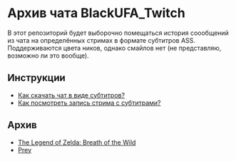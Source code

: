 # Архив чата BlackUFA_Twitch

В этот репозиторий будет выборочно помещаться история соообщений из чата на определённых стримах в формате субтитров ASS. Поддерживаются цвета ников, однако смайлов нет (не представляю, возможно ли это вообще).

## Инструкции

* [Как скачать чат в виде субтитров?](tutorials/subtitles.md)
* [Как посмотреть запись стрима с субтитрами?](tutorials/watch-online.md)

## Архив

* [The Legend of Zelda: Breath of the Wild](links/tloz_botw.md)
* [Prey](links/prey.md)
